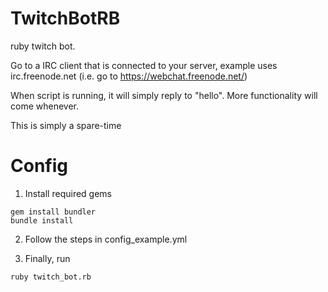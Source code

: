 # TwitchBotRB
ruby twitch bot. 

Go to a IRC client that is connected to your server, example uses irc.freenode.net (i.e. go to https://webchat.freenode.net/) 

When script is running, it will simply reply to "hello". More functionality will come whenever.

This is simply a spare-time
# Config


1) Install required gems
```
gem install bundler
bundle install
```
2) Follow the steps in config_example.yml

3) Finally, run
```
ruby twitch_bot.rb
```